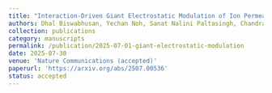 ```yaml
---
title: "Interaction-Driven Giant Electrostatic Modulation of Ion Permeation in Atomically Small Capillaries"
authors: Dhal Biswabhusan, Yechan Noh, Sanat Nalini Paltasingh, Chandrakar Naman, Siva Sankar Nemala, Rathi Aparna, Kaushik Suvigya, Andrea Capasso, Saroj Kumar Nayak, Li-Hsien Yeh, Kalon Gopinadhan
collection: publications
category: manuscripts
permalink: /publication/2025-07-01-giant-electrostatic-modulation
date: 2025-07-30
venue: 'Nature Communications (accepted)'
paperurl: 'https://arxiv.org/abs/2507.00536'
status: accepted
---
```

